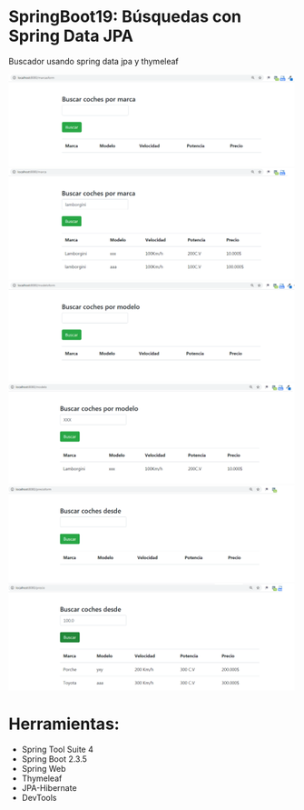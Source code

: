 # SpringBoot19:  Búsquedas con Spring Data JPA

Buscador usando spring data jpa y thymeleaf

![](https://raw.githubusercontent.com/ctec105/SpringBoot19/master/image01.png)
![](https://raw.githubusercontent.com/ctec105/SpringBoot19/master/image02.png)
![](https://raw.githubusercontent.com/ctec105/SpringBoot19/master/image03.png)
![](https://raw.githubusercontent.com/ctec105/SpringBoot19/master/image04.png)
![](https://raw.githubusercontent.com/ctec105/SpringBoot19/master/image05.png)
![](https://raw.githubusercontent.com/ctec105/SpringBoot19/master/image06.png)

# Herramientas:
- Spring Tool Suite 4
- Spring Boot 2.3.5
- Spring Web 
- Thymeleaf
- JPA-Hibernate
- DevTools

